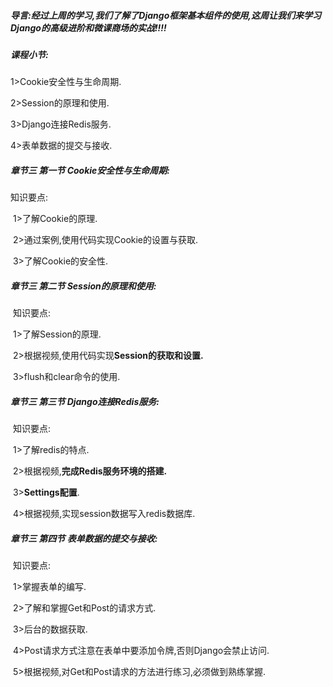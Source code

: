 ##### 导言:经过上周的学习,我们了解了Django框架基本组件的使用,这周让我们来学习Django的高级进阶和微课商场的实战!!!!

##### 课程小节:  

1>Cookie安全性与生命周期.

2>Session的原理和使用.

3>Django连接Redis服务.

4>表单数据的提交与接收.

##### **章节三  第一节 Cookie安全性与生命周期:**

知识要点:

​        1>了解Cookie的原理.

​        2>通过案例,使用代码实现Cookie的设置与获取.

​        3>了解Cookie的安全性.

##### **章节三  第二节 Session的原理和使用:**

​    知识要点:

​        1>了解Session的原理.

​        2>根据视频,使用代码实现**Session的获取和设置.**

​        3>flush和clear命令的使用.

##### **章节三 第三节 Django连接Redis服务:**

​    知识要点:

​        1>了解redis的特点.

​        2>根据视频,**完成Redis服务环境的搭建.**

​        3>**Settings配置**.

​        4>根据视频,实现session数据写入redis数据库.

##### **章节三  第四节 表单数据的提交与接收:**

​    知识要点:

​        1>掌握表单的编写.

​        2>了解和掌握Get和Post的请求方式.

​        3>后台的数据获取.

​        4>Post请求方式注意在表单中要添加令牌,否则Django会禁止访问.

​        5>根据视频,对Get和Post请求的方法进行练习,必须做到熟练掌握.
